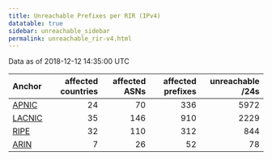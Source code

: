 ```yaml
---
title: Unreachable Prefixes per RIR (IPv4)
datatable: true
sidebar: unreachable_sidebar
permalink: unreachable_rir-v4.html
---
```


Data as of 2018-12-12 14:35:00 UTC


<div class="datatable-begin"></div>

| Anchor                                         |   affected countries |   affected ASNs |   affected prefixes |   unreachable /24s |
|:-----------------------------------------------|---------------------:|----------------:|--------------------:|-------------------:|
| [APNIC](unreachable_APNIC_RPKI_Root-v4.html)   |                   24 |              70 |                 336 |               5972 |
| [LACNIC](unreachable_LACNIC_RPKI_Root-v4.html) |                   35 |             146 |                 910 |               2229 |
| [RIPE](unreachable_RIPE_NCC_RPKI_Root-v4.html) |                   32 |             110 |                 312 |                844 |
| [ARIN](unreachable_ARIN-v4.html)               |                    7 |              26 |                  52 |                 78 |

<div class="datatable-end"></div>